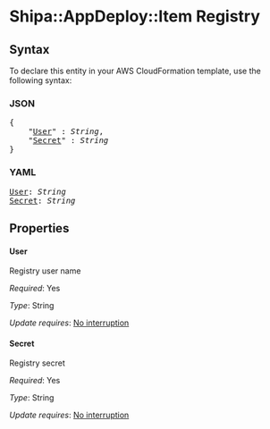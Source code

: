 # Shipa::AppDeploy::Item Registry

## Syntax

To declare this entity in your AWS CloudFormation template, use the following syntax:

### JSON

<pre>
{
    "<a href="#user" title="User">User</a>" : <i>String</i>,
    "<a href="#secret" title="Secret">Secret</a>" : <i>String</i>
}
</pre>

### YAML

<pre>
<a href="#user" title="User">User</a>: <i>String</i>
<a href="#secret" title="Secret">Secret</a>: <i>String</i>
</pre>

## Properties

#### User

Registry user name

_Required_: Yes

_Type_: String

_Update requires_: [No interruption](https://docs.aws.amazon.com/AWSCloudFormation/latest/UserGuide/using-cfn-updating-stacks-update-behaviors.html#update-no-interrupt)

#### Secret

Registry secret

_Required_: Yes

_Type_: String

_Update requires_: [No interruption](https://docs.aws.amazon.com/AWSCloudFormation/latest/UserGuide/using-cfn-updating-stacks-update-behaviors.html#update-no-interrupt)

